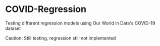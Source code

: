 # COVID-Regression
 Testing different regression models using Our World in Data's COVID-19 dataset

 Caution: Still testing, regression still not implemented
